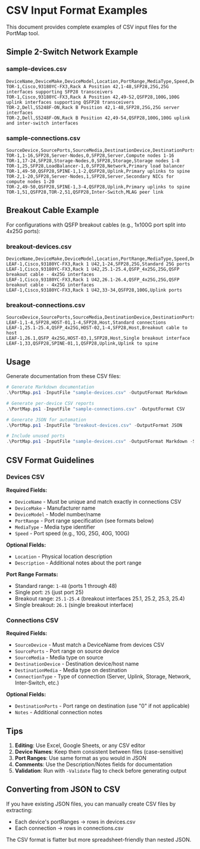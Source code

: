 # CSV Input Format Examples

This document provides complete examples of CSV input files for the PortMap tool.

## Simple 2-Switch Network Example

### sample-devices.csv

```csv
DeviceName,DeviceMake,DeviceModel,Location,PortRange,MediaType,Speed,Description
TOR-1,Cisco,93180YC-FX3,Rack A Position 42,1-48,SFP28,25G,25G interfaces supporting SFP28 transceivers
TOR-1,Cisco,93180YC-FX3,Rack A Position 42,49-52,QSFP28,100G,100G uplink interfaces supporting QSFP28 transceivers
TOR-2,Dell,S5248F-ON,Rack B Position 42,1-48,SFP28,25G,25G server interfaces
TOR-2,Dell,S5248F-ON,Rack B Position 42,49-54,QSFP28,100G,100G uplink and inter-switch interfaces
```

### sample-connections.csv

```csv
SourceDevice,SourcePorts,SourceMedia,DestinationDevice,DestinationPorts,DestinationMedia,ConnectionType,Notes
TOR-1,1-16,SFP28,Server-Nodes,0,SFP28,Server,Compute nodes 1-16
TOR-1,17-24,SFP28,Storage-Nodes,0,SFP28,Storage,Storage nodes 1-8
TOR-1,25,SFP28,LoadBalancer-1,0,SFP28,Network,Primary load balancer
TOR-1,49-50,QSFP28,SPINE-1,1-2,QSFP28,Uplink,Primary uplinks to spine
TOR-2,1-20,SFP28,Server-Nodes,1,SFP28,Server,Secondary NICs for compute nodes 1-20
TOR-2,49-50,QSFP28,SPINE-1,3-4,QSFP28,Uplink,Primary uplinks to spine
TOR-1,51,QSFP28,TOR-2,51,QSFP28,Inter-Switch,MLAG peer link
```

## Breakout Cable Example

For configurations with QSFP breakout cables (e.g., 1x100G port split into 4x25G ports):

### breakout-devices.csv

```csv
DeviceName,DeviceMake,DeviceModel,Location,PortRange,MediaType,Speed,Description
LEAF-1,Cisco,93180YC-FX3,Rack 1 U42,1-24,SFP28,25G,Standard 25G ports
LEAF-1,Cisco,93180YC-FX3,Rack 1 U42,25.1-25.4,QSFP_4x25G,25G,QSFP breakout cable - 4x25G interfaces
LEAF-1,Cisco,93180YC-FX3,Rack 1 U42,26.1-26.4,QSFP_4x25G,25G,QSFP breakout cable - 4x25G interfaces
LEAF-1,Cisco,93180YC-FX3,Rack 1 U42,33-34,QSFP28,100G,Uplink ports
```

### breakout-connections.csv

```csv
SourceDevice,SourcePorts,SourceMedia,DestinationDevice,DestinationPorts,DestinationMedia,ConnectionType,Notes
LEAF-1,1-4,SFP28,HOST-01,1-4,SFP28,Host,Standard connections
LEAF-1,25.1-25.4,QSFP_4x25G,HOST-02,1-4,SFP28,Host,Breakout cable to host
LEAF-1,26.1,QSFP_4x25G,HOST-03,1,SFP28,Host,Single breakout interface
LEAF-1,33,QSFP28,SPINE-01,1,QSFP28,Uplink,Uplink to spine
```

## Usage

Generate documentation from these CSV files:

```powershell
# Generate Markdown documentation
.\PortMap.ps1 -InputFile "sample-devices.csv" -OutputFormat Markdown

# Generate per-device CSV reports
.\PortMap.ps1 -InputFile "sample-connections.csv" -OutputFormat CSV

# Generate JSON for automation
.\PortMap.ps1 -InputFile "breakout-devices.csv" -OutputFormat JSON

# Include unused ports
.\PortMap.ps1 -InputFile "sample-devices.csv" -OutputFormat Markdown -ShowUnused
```

## CSV Format Guidelines

### Devices CSV

**Required Fields:**
- `DeviceName` - Must be unique and match exactly in connections CSV
- `DeviceMake` - Manufacturer name
- `DeviceModel` - Model number/name
- `PortRange` - Port range specification (see formats below)
- `MediaType` - Media type identifier
- `Speed` - Port speed (e.g., 10G, 25G, 40G, 100G)

**Optional Fields:**
- `Location` - Physical location description
- `Description` - Additional notes about the port range

**Port Range Formats:**
- Standard range: `1-48` (ports 1 through 48)
- Single port: `25` (just port 25)
- Breakout range: `25.1-25.4` (breakout interfaces 25.1, 25.2, 25.3, 25.4)
- Single breakout: `26.1` (single breakout interface)

### Connections CSV

**Required Fields:**
- `SourceDevice` - Must match a DeviceName from devices CSV
- `SourcePorts` - Port range on source device
- `SourceMedia` - Media type on source
- `DestinationDevice` - Destination device/host name
- `DestinationMedia` - Media type on destination
- `ConnectionType` - Type of connection (Server, Uplink, Storage, Network, Inter-Switch, etc.)

**Optional Fields:**
- `DestinationPorts` - Port range on destination (use "0" if not applicable)
- `Notes` - Additional connection notes

## Tips

1. **Editing**: Use Excel, Google Sheets, or any CSV editor
2. **Device Names**: Keep them consistent between files (case-sensitive)
3. **Port Ranges**: Use same format as you would in JSON
4. **Comments**: Use the Description/Notes fields for documentation
5. **Validation**: Run with `-Validate` flag to check before generating output

## Converting from JSON to CSV

If you have existing JSON files, you can manually create CSV files by extracting:
- Each device's portRanges → rows in devices.csv
- Each connection → rows in connections.csv

The CSV format is flatter but more spreadsheet-friendly than nested JSON.
